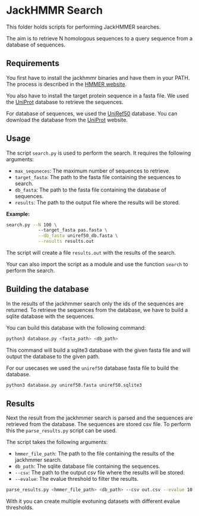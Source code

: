 # JackHMMR Search

This folder holds scripts for performing JackHMMER searches.

The aim is to retrieve N homologous sequences to a query sequence from a database of sequences.

## Requirements

You first have to install the jackhmmr binaries and have them in your PATH. The process is described in the [HMMER website](http://hmmer.org/).


You also have to install the target protein sequence in a fasta file. We used the [UniProt](https://www.uniprot.org/) database to retrieve the sequences.


For database of sequences, we used the [UniRef50](https://www.uniprot.org/uniref/) database. You can download the database from the [UniProt](https://www.uniprot.org/downloads) website.


## Usage

The script `search.py` is used to perform the search. It requires the following arguments:

- `max_sequneces`: The maximum number of sequences to retrieve.
- `target_fasta`: The path to the fasta file containing the sequences to search.
- `db_fasta`: The path to the fasta file containing the database of sequences.
- `results`: The path to the output file where the results will be stored.


**Example:**

```bash
search.py --N 100 \ 
            --target_fasta pas.fasta \
            --db_fasta uniref50_db.fasta \
            --results results.out
```

The script will create a file `results.out` with the results of the search.


Your can also import  the script as a module and use the function `search` to perform the search.

## Building the database

In the results of the jackhmmer search only the ids of the sequences are returned. To retrieve the sequences from the database, we have to build a sqlite database with the sequences.

You can build this database with the following command:

```bash
python3 database.py <fasta_path> <db_path>
```

This command will build a sqlite3 database with the given fasta file and will output the database to the given path. 


For our usecases we used the `uniref50` database fasta file to build the database. 

```bash
python3 database.py uniref50.fasta uniref50.sqlite3
```

## Results

Next the result from the jackhmmer search is parsed and the sequences are retrieved from the database. The sequences are stored csv file. To perform this the `parse_results.py`        script can be used.

The script takes the following arguments:

- `hmmer_file_path`: The path to the file containing the results of the jackhmmer search.
- `db_path`: The sqlite database file containing the sequences.
- `--csv`: The path to the output csv file where the results will be stored.
- `--evalue`: The evalue threshold to filter the results.

```bash
parse_results.py <hmmer_file_path> <db_path> --csv out.csv --evalue 10
```

With it you can create multiple evotuning datasets with different evalue thresholds.


